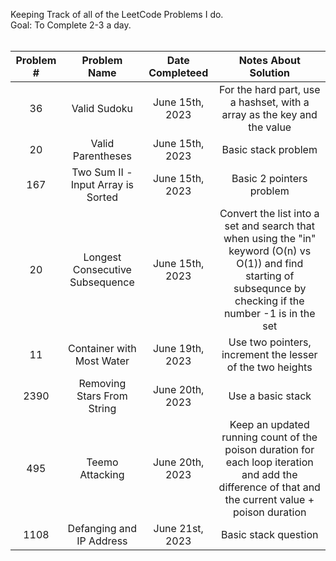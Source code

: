 Keeping Track of all of the LeetCode Problems I do. <br>
Goal: To Complete 2-3 a day. <br> <br>


| Problem # | Problem Name | Date Completeed | Notes About Solution |
| :-------: | :----------: | :-------------: | :------------------: |
| 36 | Valid Sudoku | June 15th, 2023 | For the hard part, use a hashset, with a array as the key and the value |
| 20 | Valid Parentheses | June 15th, 2023 | Basic stack problem |
| 167 | Two Sum II - Input Array is Sorted | June 15th, 2023 | Basic 2 pointers problem |
| 20 | Longest Consecutive Subsequence | June 15th, 2023 | Convert the list into a set and search that when using the "in" keyword (O(n) vs O(1)) and find starting of subsequnce by checking if the number -1 is in the set |
| 11 | Container with Most Water | June 19th, 2023 | Use two pointers, increment the lesser of the two heights
| 2390 | Removing Stars From String | June 20th, 2023 | Use a basic stack
| 495 | Teemo Attacking | June 20th, 2023 | Keep an updated running count of the poison duration for each loop iteration and add the difference of that and the current value + poison duration
| 1108 | Defanging and IP Address | June 21st, 2023 | Basic stack question
